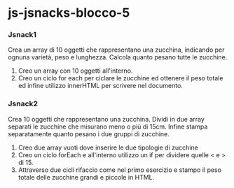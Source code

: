 js-jsnacks-blocco-5
===
### Jsnack1
Crea un array di 10 oggetti che rappresentano una zucchina, indicando per ognuna varietà, peso e lunghezza.
Calcola quanto pesano tutte le zucchine.
1. Creo un array con 10 oggetti all'interno.
2. Creo un ciclo for each per ciclare le zucchine ed ottenere il peso totale ed infine utilizzo innerHTML per scrivere nel documento.
### Jsnack2
Crea 10 oggetti che rappresentano una zucchina.
Dividi in due array separati le zucchine che misurano meno o più di 15cm.
Infine stampa separatamente quanto pesano i due gruppi di zucchine.
1. Creo due array vuoti dove inserire le due tipologie di zucchine
2. Creo un ciclo forEach e all'interno utilizzo un if per dividere quelle < e > di 15.
3. Attraverso due cicli rifaccio come nel primo esercizio e stampo il peso totale delle zucchine grandi e piccole in HTML.